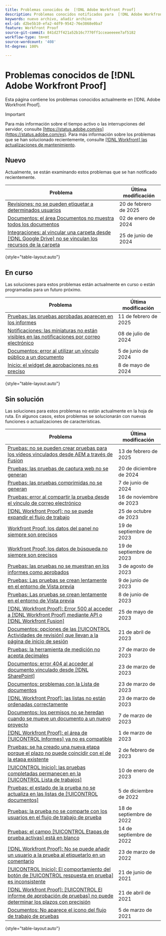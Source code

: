 ```yaml
---
title: Problemas conocidos de  [!DNL Adobe Workfront Proof]
description: Problemas conocidos notificados para  [!DNL Adobe Workfront Proof]
keywords: nuevo archivo, añadir archivo
exl-id: d2be5b10-efa2-4df9-9542-76e3868e0ba7
feature: Workfront Proof
source-git-commit: 841d27f421a52b16c7770ff1cceaeeeee7af5182
workflow-type: tm+mt
source-wordcount: '408'
ht-degree: 100%

---
```


# Problemas conocidos de [!DNL Adobe Workfront Proof]

Esta página contiene los problemas conocidos actualmente en [!DNL Adobe Workfront Proof].

>[!IMPORTANT]
>
>Para más información sobre el tiempo activo o las interrupciones del servidor, consulte [https://status.adobe.com/es](https://status.adobe.com/es). Para más información sobre los problemas que se han solucionado recientemente, consulte [[!DNL Workfront] las actualizaciones de mantenimiento](../maintenance/current-updates.md).

## Nuevo

Actualmente, se están examinando estos problemas que se han notificado recientemente.

| **Problema** | **Última modificación** |
| -----------------------------------------------------------------| ----------------- |
| [Revisiones: no se pueden etiquetar a determinados usuarios](/help/known-issues/known-issues-workfront/wf-proofs-cannot-tag-users.md) | 20 de febrero de 2025 |
| [Documentos: el área Documentos no muestra todos los documentos](known-issues-workfront/wf-documents-standard-view-does-not-display-all-documents.md) | 02 de enero de 2024 |
| [Integraciones: al vincular una carpeta desde  [!DNL Google Drive]  no se vinculan los recursos de la carpeta](known-issues-workfront/wf-integration-google-folder-not-link-assets.md) | 25 de junio de 2024 |

{style="table-layout:auto"}

## En curso

Las soluciones para estos problemas están actualmente en curso o están programadas para un futuro próximo.

| **Problema** | **Última modificación** |
| -----------------------------------------------------------------| ----------------- |
| [Pruebas: las pruebas aprobadas aparecen en los informes](known-issues-workfront/wf-proofs-approved-showing-on-reports.md) | 11 de febrero de 2025 |
| [Notificaciones: las miniaturas no están visibles en las notificaciones por correo electrónico](known-issues-workfront/wf-notifications-thumbnails-not-loading.md) | 08 de julio de 2024 |
| [Documentos: error al utilizar un vínculo público a un documento](known-issues-workfront/wf-documents-public-link-not-working.md) | 5 de junio de 2024 |
| [Inicio: el widget de aprobaciones no es preciso](known-issues-workfront/wf-home-approvals-widget-not-up-to-date.md) | 8 de mayo de 2024 |

{style="table-layout:auto"}

## Sin solución

Las soluciones para estos problemas no están actualmente en la hoja de ruta. En algunos casos, estos problemas se solucionarán con nuevas funciones o actualizaciones de características.

| **Problema** | **Última modificación** |
| -----------------------------------------------------------------| ----------------- |
| [Pruebas: no se pueden crear pruebas para los vídeos vinculados desde AEM a través de Fusion](/help/known-issues/known-issues-workfront/wf-proof-cannot-generate-aem-video.md) | 13 de febrero de 2025 |
| [Pruebas: las pruebas de captura web no se generan](known-issues-workfront/wf-proofs-webcapture-proof-not-generate.md) | 20 de diciembre de 2024 |
| [Pruebas: las pruebas comprimidas no se generan](known-issues-workfront/wf-proofs-zipped-proofs-fail.md) | 7 de junio de 2024 |
| [Pruebas: error al compartir la prueba desde el vínculo de correo electrónico](known-issues-workfront/inactive/wf-proofs-error-when-sharing-proof-from-email.md) | 16 de noviembre de 2023 |
| [[!DNL Workfront Proof]: no se puede expandir el flujo de trabajo](known-issues-workfront-proof/proof-cannot-view-workflow.md) | 25 de octubre de 2023 |
| [Workfront Proof: los datos del panel no siempre son precisos](known-issues-workfront-proof/proof-dashboard-data-may-not-be-accurate.md) | 19 de septiembre de 2023 |
| [Workfront Proof: los datos de búsqueda no siempre son precisos](known-issues-workfront-proof/proof-search-data-not-may-not-be-accurate.md) | 19 de septiembre de 2023 |
| [Pruebas: las pruebas no se muestran en los informes como aprobados](known-issues-workfront/inactive/wf-proofs-not-showing-approved-in-report.md) | 3 de agosto de 2023 |
| [Pruebas: Las pruebas se crean lentamente en el entorno de Vista previa](known-issues-workfront-proof/proof-dependency-rules-multichoice.md) | 9 de junio de 2023 |
| [Pruebas: Las pruebas se crean lentamente en el entorno de Vista previa](known-issues-workfront/inactive/wf-proofs-in-preview-created-slowly.md) | 8 de junio de 2023 |
| [[!DNL Workfront Proof]: Error 500 al acceder a [!DNL Workfront Proof]  mediante API o  [!DNL Workfront Fusion]](known-issues-workfront-proof/proof-500-error-getallproofs.md) | 25 de mayo de 2023 |
| [Documentos: opciones de las [!UICONTROL Actividades de revisión] que llevan a la página de inicio de sesión](known-issues-workfront/inactive/wf-documents-taken-to-login-screen.md) | 21 de abril de 2023 |
| [Pruebas: la herramienta de medición no acepta decimales](known-issues-workfront/inactive/wf-proofs-measure-not-not-accepting-decimals.md) | 27 de marzo de 2023 |
| [Documentos: error 404 al acceder al documento vinculado desde  [!DNL SharePoint]](known-issues-workfront/inactive/wf-documents-404-when-accessing-document-in-sharepoint.md) | 23 de marzo de 2023 |
| [Documentos: problemas con la Lista de documentos](known-issues-workfront/inactive/wf-documents-list-missing-elements.md) | 23 de marzo de 2023 |
| [[!DNL Workfront Proof]: las listas no están ordenadas correctamente](known-issues-workfront-proof/proof-lists-not-sorted-correctly.md) | 23 de marzo de 2023 |
| [Documentos: los permisos no se heredan cuando se mueve un documento a un nuevo proyecto](known-issues-workfront/inactive/wf-documents-permissions-not-interited-when-moved.md) | 7 de marzo de 2023 |
| [[!DNL Workfront Proof]: el área de [!UICONTROL Informes] ya no es compatible](known-issues-workfront-proof/proof-reports-analytics-not-working.md) | 1 de marzo de 2023 |
| [Pruebas: se ha creado una nueva etapa porque el plazo no puede coincidir con el de la etapa existente](known-issues-workfront-proof/proof-new-stage-created.md) | 2 de febrero de 2023 |
| [[!UICONTROL Inicio]: las pruebas completadas permanecen en la [!UICONTROL Lista de trabajos]](known-issues-workfront-proof/completed-proofs-stuck-in-the-work-list.md) | 10 de enero de 2023 |
| [Pruebas: el estado de la prueba no se actualiza en las listas de [!UICONTROL documentos] ](known-issues-workfront/inactive/wf-documents-status-not-updating-in-document-list.md) | 5 de diciembre de 2022 |
| [Pruebas: la prueba no se comparte con los usuarios en el flujo de trabajo de prueba](known-issues-workfront-proof/proof-user-in-stage-does-not-get-access.md) | 18 de septiembre de 2022 |
| [Pruebas: el campo [!UICONTROL Etapas de prueba activas] está en blanco](known-issues-workfront/inactive/wf-documents-stages-do-not-populate-on-proof.md) | 14 de septiembre de 2022 |
| [[!DNL Workfront Proof]: No se puede añadir un usuario a la prueba al etiquetarlo en un comentario](known-issues-workfront-proof/cannot-add-user-to-proof.md) | 23 de marzo de 2022 |
| [[!UICONTROL Inicio]: El comportamiento del botón de [!UICONTROL respuesta en prueba] es inconsistente](known-issues-workfront-proof/reply-in-proof-button-behavior-is-inconsistent.md) | 21 de junio de 2021 |
| [[!DNL Workfront Proof]: [!UICONTROL El informe de aprobación de pruebas] no puede determinar los plazos con precisión](known-issues-workfront-proof/proof-approval-report-cant-accurately-determine-deadlines.md) | 21 de abril de 2021 |
| [Documentos: No aparece el icono del flujo de trabajo de pruebas](known-issues-workfront-proof/proof-workflow-icon-is-not-displaying.md) | 5 de marzo de 2021 |

{style="table-layout:auto"}

